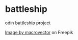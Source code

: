 # battleship
odin battleship project

<a href="https://www.freepik.com/free-vector/set-silhouettes-naval-ships_11052928.htm#query=battleship&position=8&from_view=keyword&track=ais_hybrid&uuid=e74bd10b-8a2a-4e03-ac4d-1647af8498fc">Image by macrovector</a> on Freepik
